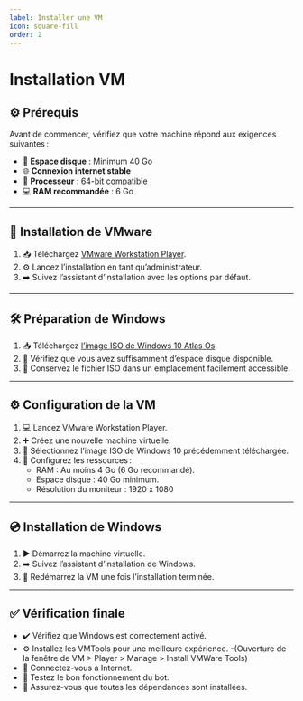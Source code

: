```yaml
---
label: Installer une VM
icon: square-fill
order: 2
---
```


# Installation VM

## ⚙️ Prérequis

Avant de commencer, vérifiez que votre machine répond aux exigences suivantes :

- 💾 **Espace disque** : Minimum 40 Go
- 🌐 **Connexion internet stable**
- 🔧 **Processeur** : 64-bit compatible
- 💻 **RAM recommandée** : 6 Go

---

## 🚀 Installation de VMware

1. 📥 Téléchargez [VMware Workstation Player](https://softwareupdate.vmware.com/cds/vmw-desktop/player/17.6.2/24409262/windows/core/VMware-player-17.6.2-24409262.exe.tar).
2. ⚙️ Lancez l’installation en tant qu’administrateur.
3. ➡️ Suivez l’assistant d’installation avec les options par défaut.

---

## 🛠️ Préparation de Windows

1. 📥 Téléchargez [l’image ISO de Windows 10 Atlas Os](https://docs.atlasos.net/getting-started/installation/).
2. 📂 Vérifiez que vous avez suffisamment d’espace disque disponible.
3. 📁 Conservez le fichier ISO dans un emplacement facilement accessible.

---

## ⚙️ Configuration de la VM

1. 💻 Lancez VMware Workstation Player.
2. ➕ Créez une nouvelle machine virtuelle.
3. 📂 Sélectionnez l’image ISO de Windows 10 précédemment téléchargée.
4. 🔧 Configurez les ressources :
   - RAM : Au moins 4 Go (6 Go recommandé).
   - Espace disque : 40 Go minimum.
   - Résolution du moniteur : 1920 x 1080

---

## 💿 Installation de Windows

1. ▶️ Démarrez la machine virtuelle.
2. ➡️ Suivez l’assistant d’installation de Windows.
3. 🔄 Redémarrez la VM une fois l’installation terminée.

---

## ✅ Vérification finale

- ✔️ Vérifiez que Windows est correctement activé.
- ⚙️ Installez les VMTools pour une meilleure expérience. -(Ouverture de la fenêtre de VM > Player > Manage > Install VMWare Tools)
- 📶 Connectez-vous à Internet.
- 🧪 Testez le bon fonctionnement du bot.
- 📂 Assurez-vous que toutes les dépendances sont installées.
